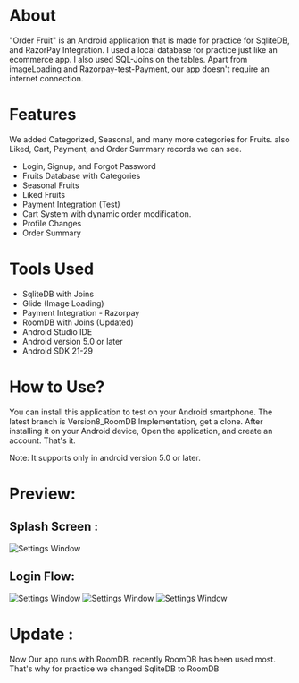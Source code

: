 # About

"Order Fruit" is an Android application that is made for practice for SqliteDB, and RazorPay Integration. I used a local database for practice just like an ecommerce app. I also used SQL-Joins on the tables. Apart from imageLoading and Razorpay-test-Payment, our app doesn't require an internet connection. 

# Features
We added Categorized, Seasonal, and many more categories for Fruits. also Liked, Cart, Payment, and Order Summary records we can see.
- Login, Signup, and Forgot Password
- Fruits Database with Categories
- Seasonal Fruits
- Liked Fruits
- Payment Integration (Test)
- Cart System with dynamic order modification.
- Profile Changes
- Order Summary


# Tools Used 
- SqliteDB with Joins
- Glide (Image Loading)
- Payment Integration - Razorpay
- RoomDB with Joins (Updated)
- Android Studio IDE
- Android version 5.0 or later
- Android SDK 21-29

# How to Use?
You can install this application to test on your Android smartphone. The latest branch is Version8_RoomDB Implementation, get a clone. After installing it on your Android device, Open the application, and create an account. That's it.

Note: It supports only in android version 5.0 or later.

# Preview:

## Splash Screen : 
![Settings Window](https://github.com/sagargaikwad-github/OrderFruit/blob/260b7dbca8c67a2b5fd981209e0ada05cca47cd6/orderFruit.png)


## Login Flow:
![Settings Window](https://github.com/sagargaikwad-github/OrderFruit/blob/260b7dbca8c67a2b5fd981209e0ada05cca47cd6/orderFruit1.png)
![Settings Window](https://github.com/sagargaikwad-github/OrderFruit/blob/260b7dbca8c67a2b5fd981209e0ada05cca47cd6/orderFruit2.png)
![Settings Window](https://github.com/sagargaikwad-github/OrderFruit/blob/260b7dbca8c67a2b5fd981209e0ada05cca47cd6/OrderFruit3.png)







# Update :
Now Our app runs with RoomDB. recently RoomDB has been used most. That's why for practice we changed SqliteDB to RoomDB
